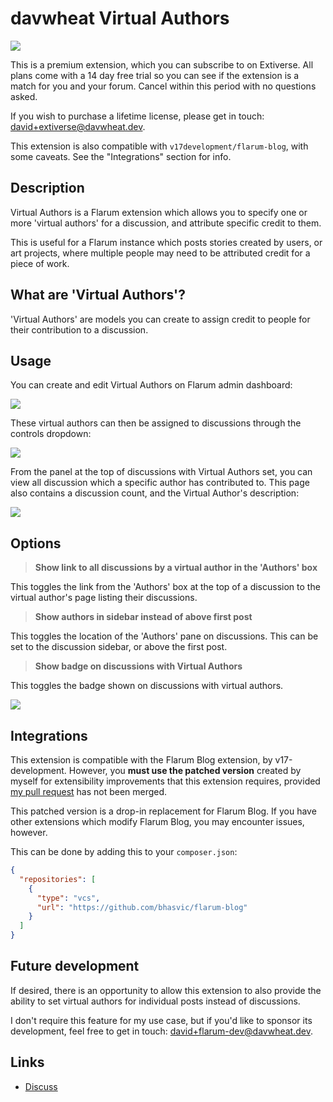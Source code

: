# davwheat Virtual Authors

![](https://flarum-badge-api.davwheat.dev/v1/compat-latest/davwheat/virtual-authors)

This is a premium extension, which you can subscribe to on Extiverse. All plans come with a 14 day free trial so you can see if the extension is a match for you and your forum. Cancel within this period with no questions asked.

If you wish to purchase a lifetime license, please get in touch: [david+extiverse@davwheat.dev](mailto:david+extiverse@davwheat.dev).

This extension is also compatible with `v17development/flarum-blog`, with some caveats. See the "Integrations" section for info.

## Description

Virtual Authors is a Flarum extension which allows you to specify one or more 'virtual authors' for a discussion, and attribute specific credit to them.

This is useful for a Flarum instance which posts stories created by users, or art projects, where multiple people may need to be attributed credit for a piece of work.

## What are 'Virtual Authors'?

'Virtual Authors' are models you can create to assign credit to people for their contribution to a discussion.

## Usage

You can create and edit Virtual Authors on Flarum admin dashboard:

![](https://u.davwheat.dev/FAYpCmDm.gif)

These virtual authors can then be assigned to discussions through the controls dropdown:

![](https://u.davwheat.dev/JFZITMtv.gif)

From the panel at the top of discussions with Virtual Authors set, you can view all discussion which a specific author has contributed to. This page also contains a discussion count, and the Virtual Author's description:

![](https://u.davwheat.dev/WLUnKnZf.gif)

## Options

> **Show link to all discussions by a virtual author in the 'Authors' box**

This toggles the link from the 'Authors' box at the top of a discussion to the virtual author's page listing their discussions.

> **Show authors in sidebar instead of above first post**

This toggles the location of the 'Authors' pane on discussions. This can be set to the discussion sidebar, or above the first post.

> **Show badge on discussions with Virtual Authors**

This toggles the badge shown on discussions with virtual authors.

![](https://u.davwheat.dev/euHOkRRv.png)

## Integrations

This extension is compatible with the Flarum Blog extension, by v17-development. However, you **must use the patched version** created by myself for extensibility improvements that this extension requires, provided [my pull request](https://github.com/v17development/flarum-blog/pull/110) has not been merged.

This patched version is a drop-in replacement for Flarum Blog. If you have other extensions which modify Flarum Blog, you may encounter issues, however.

This can be done by adding this to your `composer.json`:

```json
{
  "repositories": [
    {
      "type": "vcs",
      "url": "https://github.com/bhasvic/flarum-blog"
    }
  ]
}
```

## Future development

If desired, there is an opportunity to allow this extension to also provide the ability to set virtual authors for individual posts instead of discussions.

I don't require this feature for my use case, but if you'd like to sponsor its development, feel free to get in touch: [david+flarum-dev@davwheat.dev](mailto:david+flarum-dev@davwheat.dev).

## Links

- [Discuss](https://discuss.flarum.org/d/PUT_DISCUSS_SLUG_HERE)
